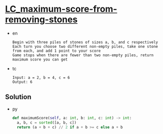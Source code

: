 # [LC_maximum-score-from-removing-stones](https://leetcode.com/problems/maximum-score-from-removing-stones)

* en

  ```en
  Begin with three piles of stones of sizes a​​​​​​, b,​​​​​​ and c​​​​​​ respectively
  Each turn you choose two different non-empty piles, take one stone from each, and add 1 point to your score
  Game stops when there are fewer than two non-empty piles, return maximum score you can get
  ```

* tc

  ```tc
  Input: a = 2, b = 4, c = 6
  Output: 6
  ```

## Solution

* py

  ```py
  def maximumScore(self, a: int, b: int, c: int) -> int:
    a, b, c = sorted([a, b, c])
    return (a + b + c) // 2 if a + b >= c else a + b
  ```
